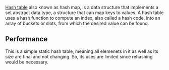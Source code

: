 [Hash table](https://en.wikipedia.org/wiki/Hash_table) also known as hash map, is a data structure that implements a set abstract data type, a structure that can map keys to values. A hash table uses a hash function to compute an index, also called a hash code, into an array of buckets or slots, from which the desired value can be found.

## Performance
This is a simple static hash table, meaning all elemenets in it as well as its size are final and not changing. So, its uses are limited since rehashing would be necessary.